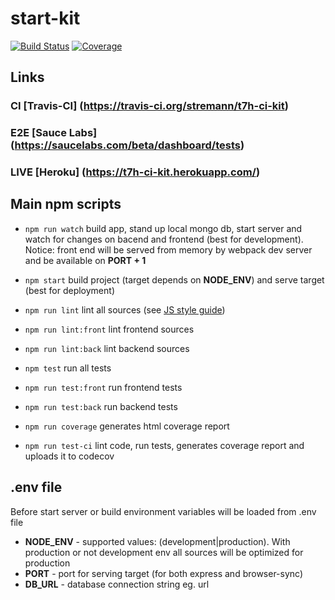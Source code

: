 # start-kit
[![Build Status](https://travis-ci.org/stremann/t7h-ci-kit.svg?branch=master)](https://travis-ci.org/stremann/t7h-ci-kit)
[![Coverage](https://codecov.io/github/travel-and-help/start-kit/coverage.svg?branch=master)](https://codecov.io/github/travel-and-help/start-kit?branch=master)

## Links

### CI [Travis-CI] (https://travis-ci.org/stremann/t7h-ci-kit)

### E2E [Sauce Labs] (https://saucelabs.com/beta/dashboard/tests)

### LIVE [Heroku] (https://t7h-ci-kit.herokuapp.com/)

## Main npm scripts

* ``` npm run watch ``` build app, stand up local mongo db, start server and watch for changes on bacend and frontend (best for development). Notice: front end will be served from memory by webpack dev server and be available on __PORT + 1__
* ``` npm start ``` build project (target depends on __NODE_ENV__) and serve target (best for deployment)

* ``` npm run lint ``` lint all sources (see [JS style guide](https://github.com/airbnb/javascript))
* ``` npm run lint:front ``` lint frontend sources
* ``` npm run lint:back ``` lint backend sources

* ``` npm test ``` run all tests
* ``` npm run test:front ``` run frontend tests
* ``` npm run test:back ``` run backend tests

* ``` npm run coverage ``` generates html coverage report

* ``` npm run test-ci ``` lint code, run tests, generates coverage report and uploads it to codecov

## .env file
Before start server or build environment variables will be loaded from .env file

* __NODE_ENV__ - supported values: (development|production). With production or not development env all sources will be optimized for production
* __PORT__ - port for serving target (for both express and browser-sync)
* __DB_URL__ - database connection string eg. url
